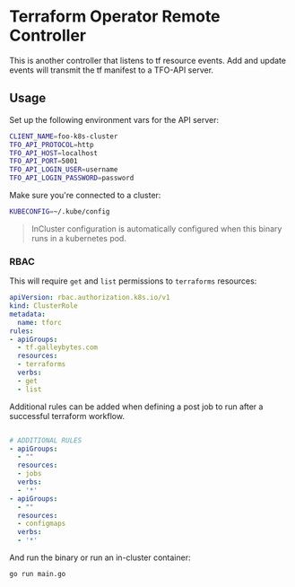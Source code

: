 # Terraform Operator Remote Controller

This is another controller that listens to tf resource events. Add and update events will transmit the tf manifest to a TFO-API server.

## Usage

Set up the following environment vars for the API server:

```bash
CLIENT_NAME=foo-k8s-cluster
TFO_API_PROTOCOL=http
TFO_API_HOST=localhost
TFO_API_PORT=5001
TFO_API_LOGIN_USER=username
TFO_API_LOGIN_PASSWORD=password
```

Make sure you're connected to a cluster:

```bash
KUBECONFIG=~/.kube/config
```

> InCluster configuration is automatically configured when this binary runs in a kubernetes pod.

### RBAC

This will require `get` and `list` permissions to `terraforms` resources:


```yaml
apiVersion: rbac.authorization.k8s.io/v1
kind: ClusterRole
metadata:
  name: tforc
rules:
- apiGroups:
  - tf.galleybytes.com
  resources:
  - terraforms
  verbs:
  - get
  - list
```

Additional rules can be added when defining a post job to run after a successful terraform workflow.

```yaml

# ADDITIONAL RULES
- apiGroups:
  - ""
  resources:
  - jobs
  verbs:
  - '*'
- apiGroups:
  - ""
  resources:
  - configmaps
  verbs:
  - '*'
  ```

And run the binary or run an in-cluster container:

```bash
go run main.go
```
